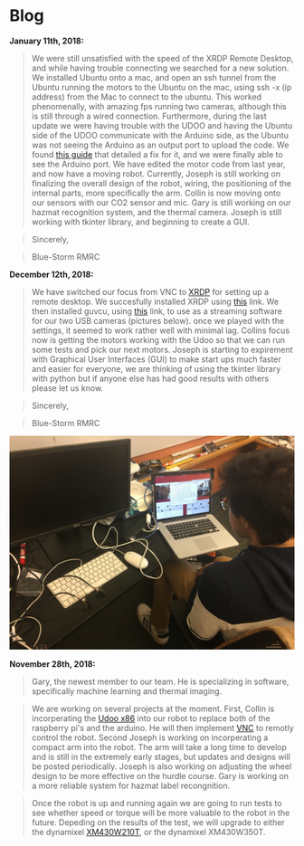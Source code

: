 # Blog

**January 11th, 2018:**

>We were still unsatisfied with the speed of the XRDP Remote Desktop, and while having trouble connecting we searched for a new solution. We installed Ubuntu onto a mac, and open an ssh tunnel from the Ubuntu running the motors to the Ubuntu on the mac, using ssh -x (ip address) from the Mac to connect to the ubuntu. This worked phenomenally, with amazing fps running two cameras, although this is still through a wired connection. Furthermore, during the last update we were having trouble with the UDOO and having the Ubuntu side of the UDOO communicate with the Arduino side, as the Ubuntu was not seeing the Arduino as an output port to upload the code. We found [this guide](https://www.udoo.org/forum/threads/timeout-uploading-to-arduino-101.9891/#post-32686) that detailed a fix for it, and we were finally able to see the Arduino port. We have edited the motor code from last year, and now have a moving robot. Currently, Joseph is still working on finalizing the overall design of the robot, wiring, the positioning of the internal parts, more specifically the arm. Collin is now moving onto our sensors with our CO2 sensor and mic. Gary is still working on our hazmat recognition system, and the thermal camera. Joseph is still working with tkinter library, and beginning to create a GUI. 

>Sincerely,

>Blue-Storm RMRC

**December 12th, 2018:**

>We have switched our focus from VNC to [XRDP](https://help.ubuntu.com/community/xrdp) for setting up a remote desktop. We succesfully installed XRDP using [this](https://help.ubuntu.com/community/xrdp) link. We then installed guvcu, using [this](http://ubuntuhandbook.org/index.php/2018/10/guvcview-2-0-6-released-install-ubuntu/) link, to use as a streaming software for our two USB cameras (pictures below). once we played with the settings, it seemed to work rather well with minimal lag. Collins focus now is getting the motors working with the Udoo so that we can run some tests and pick our next motors. Joseph is starting to expirement with Graphical User Interfaces (GUI) to make start ups much faster and easier for everyone, we are thinking of using the tkinter library with python but if anyone else has had good results with others please let us know.

>Sincerely,

>Blue-Storm RMRC

![software](resources/IMG-2596.JPG)

**November 28th, 2018:**

>Gary, the newest member to our team. He is specializing in software, specifically machine learning and thermal imaging.

 >We are working on several projects at the moment. First, Collin is incorperating the [Udoo x86](https://www.udoo.org/udoo-x86/) into our robot to replace both of the raspberry pi's and the arduino. He will then implement [VNC](https://www.realvnc.com/en/connect/download/viewer/windows/) to remotly control the robot. Second Joseph is working on incorperating a compact arm into the robot. The arm will take a long time to develop and is still in the extremely early stages, but updates and designs will be posted periodically. Joseph is also working on adjusting the wheel design to be more effective on the hurdle course. Gary is working on a more reliable system for hazmat label recongnition.
 
>Once the robot is up and running again we are going to run tests to see whether speed or torque will be more valuable to the robot in the future. Depeding on the results of the test, we will upgrade to either the dynamixel [XM430W210T](http://support.robotis.com/en/product/actuator/dynamixel_x/xm_series/xm430-w210.htm), or the dynamixel XM430W350T.
